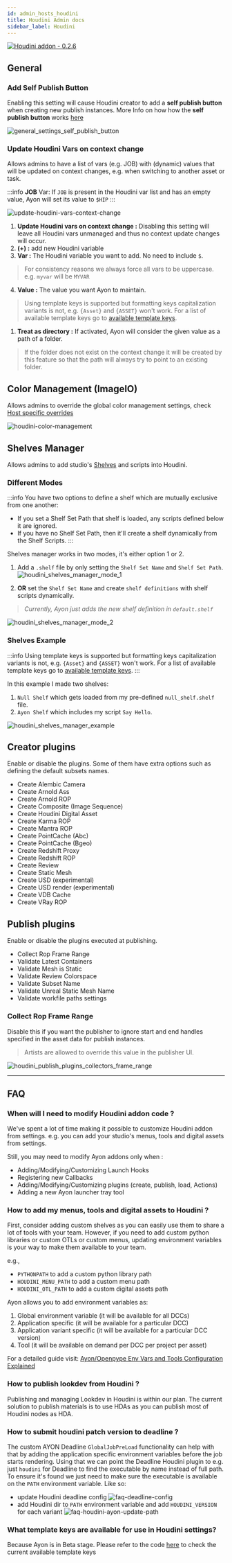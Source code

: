 ```yaml
---
id: admin_hosts_houdini
title: Houdini Admin docs
sidebar_label: Houdini
---
```

[![Houdini addon - 0.2.6](https://img.shields.io/badge/Houdini%20addon-0.2.6-FF4713?logo=houdini)](https://github.com/ynput/OpenPype/tree/develop/openpype/hosts/houdini)

## General

### Add Self Publish Button

Enabling this setting will cause Houdini creator to add a **self publish button** when creating new publish instances. More Info on how how the **self publish button** works [here](artist_hosts_houdini#ayon-publishing-process)

![general_settings_self_publish_button](assets/houdini/admin/general_settings_self_publish_button.png)

### Update Houdini Vars on context change

Allows admins to have a list of vars (e.g. JOB) with (dynamic) values that will be updated on context changes, e.g. when switching to another asset or task.

:::info
**JOB** Var: If `JOB` is present in the Houdini var list and has an empty value, Ayon will set its value to `$HIP`
:::

![update-houdini-vars-context-change](assets/houdini/admin/update-houdini-vars-context-change.png)

1. **Update Houdini vars on context change :** Disabling this setting will leave all Houdini vars unmanaged and thus no context update changes will occur.
2. **(+) :** add new Houdini variable
3. **Var :** The Houdini variable you want to add. No need to include `$`.
  > For consistency reasons we always force all vars to be uppercase. e.g. `myvar` will be `MYVAR`
4. **Value :** The value you want Ayon to maintain. 
  > Using template keys is supported but formatting keys capitalization variants is not, e.g. `{Asset}` and `{ASSET}` won't work. For a list of available template keys go to [available template keys](#what-template-keys-are-available-for-use-in-houdini-settings).
1. **Treat as directory :** If activated, Ayon will consider the given value as a path of a folder.
  > If the folder does not exist on the context change it will be created by this feature so that the path will always try to point to an existing folder.

## Color Management (ImageIO)

Allows admins to override the global color management settings, check [Host specific overrides](https://ayon.ynput.io/docs/admin_colorspace#host-specific-overrides)

![houdini-color-management](assets/houdini/admin/houdini-color-management.png)

## Shelves Manager

Allows admins to add studio's [Shelves](https://www.sidefx.com/docs/houdini/shelf/index.html) and scripts into Houdini. 

### Different Modes

:::info
You have two options to define a shelf which are mutually exclusive from one another:

- If you set a Shelf Set Path that shelf is loaded, any scripts defined below it are ignored.
- If you have no Shelf Set Path, then it'll create a shelf dynamically from the Shelf Scripts.
:::

Shelves manager works in two modes, it's either option 1 or 2.

1. Add a `.shelf` file by only setting the `Shelf Set Name` and `Shelf Set Path`.
  ![houdini_shelves_manager_mode_1](assets/houdini/admin/houdini_shelves_manager_mode_1.png)

2. **OR** set the `Shelf Set Name` and create `shelf definitions` with shelf scripts dynamically.
  > *Currently, Ayon just adds the new shelf definition in `default.shelf`*
  
  ![houdini_shelves_manager_mode_2](assets/houdini/admin/houdini_shelves_manager_mode_2.png)


### Shelves Example

:::info
Using template keys is supported but formatting keys capitalization variants is not, e.g. `{Asset}` and `{ASSET}` won't work. For a list of available template keys go to [available template keys](#what-template-keys-are-available-for-use-in-houdini-settings).
:::

In this example I made two shelves: 
1. `Null Shelf` which gets loaded from my pre-defined `null_shelf.shelf` file.
2. `Ayon Shelf` which includes my script `Say Hello`.
   
![houdini_shelves_manager_example](assets/houdini/admin/houdini_shelves_manager_example.png)


## Creator plugins
Enable or disable the plugins. Some of them have extra options such as defining the default subsets names.

- Create Alembic Camera
- Create Arnold Ass
- Create Arnold ROP
- Create Composite (Image Sequence)
- Create Houdini Digital Asset
- Create Karma ROP
- Create Mantra ROP
- Create PointCache (Abc)
- Create PointCache (Bgeo)
- Create Redshift Proxy
- Create Redshift ROP
- Create Review
- Create Static Mesh
- Create USD (experimental)
- Create USD render (experimental)
- Create VDB Cache
- Create VRay ROP

## Publish plugins
Enable or disable the plugins executed at publishing.

- Collect Rop Frame Range
- Validate Latest Containers
- Validate Mesh is Static
- Validate Review Colorspace
- Validate Subset Name
- Validate Unreal Static Mesh Name
- Validate workfile paths settings

### Collect Rop Frame Range

Disable this if you want the publisher to ignore start and end handles specified in the asset data for publish instances.
> Artists are allowed to override this value in the publisher UI.

![houdini_publish_plugins_collectors_frame_range](assets/houdini/admin/houdini_publish_plugins_collectors_frame_range.png)

---

## FAQ

### When will I need to modify Houdini addon code ?
We've spent a lot of time making it possible to customize Houdini addon from settings.
e.g. you can add your studio's menus, tools and digital assets from settings. 

Still, you may need to modify Ayon addons only when :  
- Adding/Modifying/Customizing Launch Hooks
- Registering new Callbacks
- Adding/Modifying/Customizing plugins (create, publish, load, Actions)
- Adding a new Ayon launcher tray tool

### How to add my menus, tools and digital assets to Houdini ?
First, consider adding custom shelves as you can easily use them to share a lot of tools with your team.
However, if you need to add custom python libraries or custom OTLs or custom menus, updating environment variables is your way to make them available to your team. 

e.g., 
- `PYTHONPATH` to add a custom python library path
- `HOUDINI_MENU_PATH` to add a custom menu path
- `HOUDINI_OTL_PATH` to add a custom digital assets path

Ayon allows you to add environment variables as:
1. Global environment variable (it will be available for all DCCs)
2. Application specific (it will be available for a particular DCC)
3. Application variant specific (it will be available for a particular DCC version)
4. Tool (it will be available on demand per DCC per project per asset)

For a detailed guide visit: [Ayon/Openpype Env Vars and Tools Configuration Explained](https://community.ynput.io/t/openpype-env-vars-and-tools-configuration-explained/540)

### How to publish lookdev from Houdini ? 

Publishing and managing Lookdev in Houdini is within our plan.
The current solution to publish materials is to use HDAs as you can publish most of Houdini nodes as HDA.

### How to submit houdini patch version to deadline ?

The custom AYON Deadline `GlobalJobPreLoad` functionality can help with that by adding the application specific environment variables before the job starts rendering. Using that we can point the Deadline Houdini plugin to e.g. just `houdini` for Deadline to find the executable by name instead of full path. To ensure it's found we just need to make sure the executable is available on the `PATH` environment variable. Like so:
- update Houdini deadline config
  ![faq-deadline-config](assets/houdini/admin/faq-deadline-config.png)
- add Houdini dir to `PATH` environment variable and add `HOUDINI_VERSION` for each variant
  ![faq-houdini-ayon-update-path](assets/houdini/admin/faq-houdini-ayon-update-path.png)

### What template keys are available for use in Houdini settings?
Because Ayon is in Beta stage. Please refer to the code [here](https://github.com/ynput/OpenPype/blob/c61a601c78669d70c472c67016eeb77531f42bab/openpype/pipeline/context_tools.py#L671-L692) to check the current available template keys
 